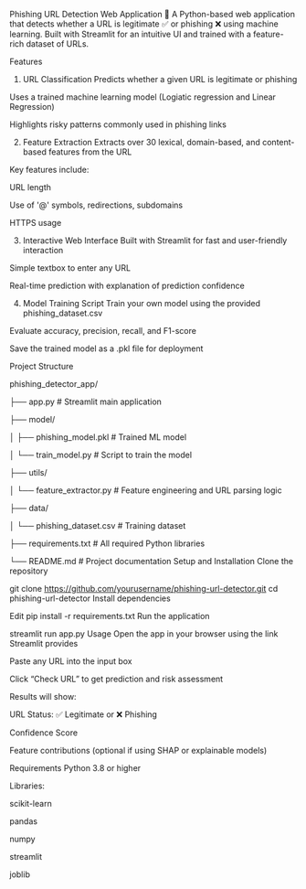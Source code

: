 Phishing URL Detection Web Application 🔐
A Python-based web application that detects whether a URL is legitimate ✅ or phishing ❌ using machine learning. Built with Streamlit for an intuitive UI and trained with a feature-rich dataset of URLs.

Features
1. URL Classification
Predicts whether a given URL is legitimate or phishing

Uses a trained machine learning model (Logiatic regression and Linear Regression)

Highlights risky patterns commonly used in phishing links

2. Feature Extraction
Extracts over 30 lexical, domain-based, and content-based features from the URL

Key features include:


URL length

Use of '@' symbols, redirections, subdomains

HTTPS usage

3. Interactive Web Interface
Built with Streamlit for fast and user-friendly interaction

Simple textbox to enter any URL

Real-time prediction with explanation of prediction confidence

4. Model Training Script
Train your own model using the provided phishing_dataset.csv

Evaluate accuracy, precision, recall, and F1-score

Save the trained model as a .pkl file for deployment

Project Structure

phishing_detector_app/

├── app.py                  # Streamlit main application

├── model/

│   ├── phishing_model.pkl  # Trained ML model

│   └── train_model.py      # Script to train the model

├── utils/

│   └── feature_extractor.py  # Feature engineering and URL parsing logic

├── data/

│   └── phishing_dataset.csv  # Training dataset

├── requirements.txt        # All required Python libraries

└── README.md               # Project documentation
Setup and Installation
Clone the repository


git clone https://github.com/yourusername/phishing-url-detector.git
cd phishing-url-detector
Install dependencies


Edit
pip install -r requirements.txt
Run the application


streamlit run app.py
Usage
Open the app in your browser using the link Streamlit provides

Paste any URL into the input box

Click “Check URL” to get prediction and risk assessment

Results will show:

URL Status: ✅ Legitimate or ❌ Phishing

Confidence Score

Feature contributions (optional if using SHAP or explainable models)

Requirements
Python 3.8 or higher

Libraries:

scikit-learn

pandas

numpy

streamlit


joblib

